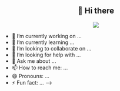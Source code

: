 <h2 align="center">👋 Hi there</h2>

<p align="center">
    <img src="https://komarev.com/ghpvc/?Jean-carje&color=blueviolet"/> 
</p>

- 🔭 I’m currently working on ...
- 🌱 I’m currently learning ...
- 👯 I’m looking to collaborate on ...
- 🤔 I’m looking for help with ...
- 💬 Ask me about ...
- 📫 How to reach me: ...
- 😄 Pronouns: ...
- ⚡ Fun fact: ...
-->

